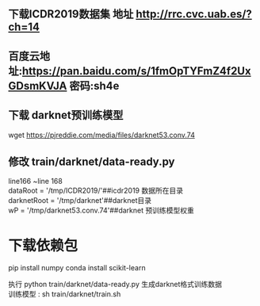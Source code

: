 ## 下载ICDR2019数据集 地址 http://rrc.cvc.uab.es/?ch=14
##  百度云地址:https://pan.baidu.com/s/1fmOpTYFmZ4f2UxGDsmKVJA  密码:sh4e

## 下载 darknet预训练模型   
wget https://pjreddie.com/media/files/darknet53.conv.74    
## 修改  train/darknet/data-ready.py 
line166 ~line 168   
dataRoot    = '/tmp/ICDR2019/'##icdr2019 数据所在目录     
darknetRoot = '/tmp/darknet'##darknet目录     
wP          = '/tmp/darknet53.conv.74'##darknet 预训练模型权重     

# 下载依赖包
pip install numpy
conda install scikit-learn

执行 python train/darknet/data-ready.py  生成darknet格式训练数据   
训练模型 : sh train/darknet/train.sh   
